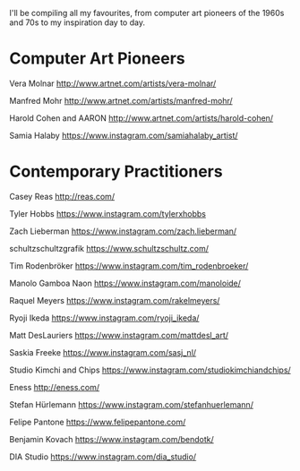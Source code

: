 I'll be compiling all my favourites, from computer art pioneers of the 1960s and 70s to my inspiration day to day.

# Computer Art Pioneers

Vera Molnar
http://www.artnet.com/artists/vera-molnar/

Manfred Mohr
http://www.artnet.com/artists/manfred-mohr/

Harold Cohen and AARON
http://www.artnet.com/artists/harold-cohen/

Samia Halaby
https://www.instagram.com/samiahalaby_artist/

# Contemporary Practitioners

Casey Reas
http://reas.com/

Tyler Hobbs
https://www.instagram.com/tylerxhobbs

Zach Lieberman
https://www.instagram.com/zach.lieberman/

schultzschultzgrafik
https://www.schultzschultz.com/

Tim Rodenbröker
https://www.instagram.com/tim_rodenbroeker/

Manolo Gamboa Naon
https://www.instagram.com/manoloide/

Raquel Meyers
https://www.instagram.com/rakelmeyers/

Ryoji Ikeda
https://www.instagram.com/ryoji_ikeda/

Matt DesLauriers
https://www.instagram.com/mattdesl_art/

Saskia Freeke
https://www.instagram.com/sasj_nl/

Studio Kimchi and Chips
https://www.instagram.com/studiokimchiandchips/

Eness
http://eness.com/

Stefan Hürlemann
https://www.instagram.com/stefanhuerlemann/

Felipe Pantone
https://www.felipepantone.com/

Benjamin Kovach
https://www.instagram.com/bendotk/

DIA Studio
https://www.instagram.com/dia_studio/
